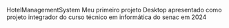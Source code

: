 HotelManagementSystem
Meu primeiro projeto Desktop
apresentado como projeto integrador do curso técnico em informática do senac em 2024
